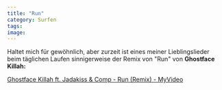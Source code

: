 ```yaml
---
title: "Run"
category: Surfen
tags: 
image: 
---
```


Haltet mich für gewöhnlich, aber zurzeit ist eines meiner Lieblingslieder beim täglichen Laufen sinnigerweise der Remix von "Run" von **Ghostface Killah:**  
     
[Ghostface Killah ft. Jadakiss & Comp - Run (Remix) - MyVideo](http://www.myvideo.de/watch/4196518 "Ghostface Killah ft. Jadakiss & Comp - Run (Remix) - MyVideo")